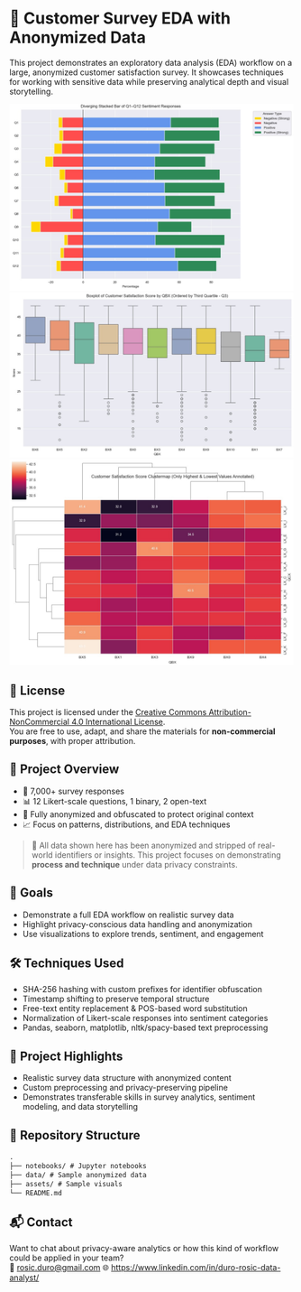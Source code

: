 # 🔐 Customer Survey EDA with Anonymized Data

This project demonstrates an exploratory data analysis (EDA) workflow on a large, anonymized customer satisfaction survey. It showcases techniques for working with sensitive data while preserving analytical depth and visual storytelling.

![DivergingStackedBar](assets/SampleVisual_SentimentResponseDivergingStackedBar.jpg)
![Boxplot](assets/SampleVisual_ScoreBoxplot.jpg)
![Clustermap](assets/SampleVisual_ScoreClustermap.jpg)

## 📄 License

This project is licensed under the [Creative Commons Attribution-NonCommercial 4.0 International License](https://creativecommons.org/licenses/by-nc/4.0/).  
You are free to use, adapt, and share the materials for **non-commercial purposes**, with proper attribution.

## 🧾 Project Overview

- 💬 7,000+ survey responses
- 📊 12 Likert-scale questions, 1 binary, 2 open-text
- 🧼 Fully anonymized and obfuscated to protect original context
- 📈 Focus on patterns, distributions, and EDA techniques

> 🚨 All data shown here has been anonymized and stripped of real-world identifiers or insights. This project focuses on demonstrating **process and technique** under data privacy constraints.

## 🧪 Goals

- Demonstrate a full EDA workflow on realistic survey data
- Highlight privacy-conscious data handling and anonymization
- Use visualizations to explore trends, sentiment, and engagement

## 🛠️ Techniques Used

- SHA-256 hashing with custom prefixes for identifier obfuscation
- Timestamp shifting to preserve temporal structure
- Free-text entity replacement & POS-based word substitution
- Normalization of Likert-scale responses into sentiment categories
- Pandas, seaborn, matplotlib, nltk/spacy-based text preprocessing

## 🎯 Project Highlights

- Realistic survey data structure with anonymized content
- Custom preprocessing and privacy-preserving pipeline
- Demonstrates transferable skills in survey analytics, sentiment modeling, and data storytelling

## 📂 Repository Structure

```plaintext
.
├── notebooks/ # Jupyter notebooks
├── data/ # Sample anonymized data
├── assets/ # Sample visuals
└── README.md
```

## 📬 Contact

Want to chat about privacy-aware analytics or how this kind of workflow could be applied in your team?  
📧 rosic.duro@gmail.com
🌐 https://www.linkedin.com/in/duro-rosic-data-analyst/